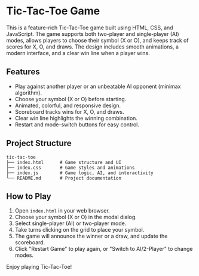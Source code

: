 # Tic-Tac-Toe Game

This is a feature-rich Tic-Tac-Toe game built using HTML, CSS, and JavaScript. The game supports both two-player and single-player (AI) modes, allows players to choose their symbol (X or O), and keeps track of scores for X, O, and draws. The design includes smooth animations, a modern interface, and a clear win line when a player wins.

## Features

- Play against another player or an unbeatable AI opponent (minimax algorithm).
- Choose your symbol (X or O) before starting.
- Animated, colorful, and responsive design.
- Scoreboard tracks wins for X, O, and draws.
- Clear win line highlights the winning combination.
- Restart and mode-switch buttons for easy control.

## Project Structure

```
tic-tac-toe
├── index.html      # Game structure and UI
├── index.css       # Game styles and animations
├── index.js        # Game logic, AI, and interactivity
└── README.md       # Project documentation
```

## How to Play

1. Open `index.html` in your web browser.
2. Choose your symbol (X or O) in the modal dialog.
3. Select single-player (AI) or two-player mode.
4. Take turns clicking on the grid to place your symbol.
5. The game will announce the winner or a draw, and update the scoreboard.
6. Click "Restart Game" to play again, or "Switch to AI/2-Player" to change modes.

Enjoy playing Tic-Tac-Toe!